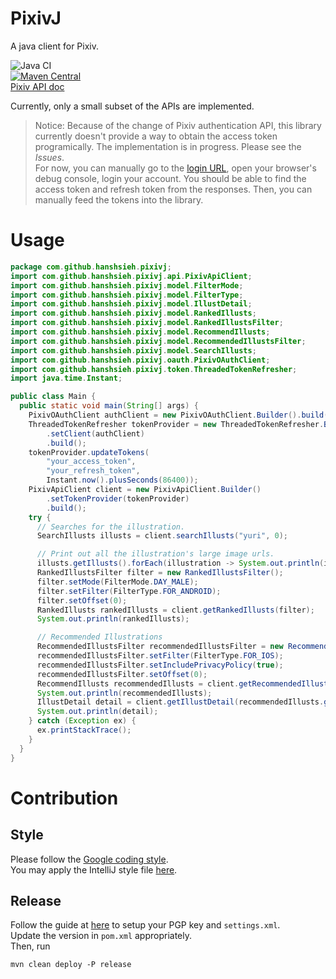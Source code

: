 # PixivJ
A java client for Pixiv.

![Java CI](https://github.com/hanshsieh/pixivj/workflows/Java%20CI/badge.svg)  
[![Maven Central](https://img.shields.io/maven-central/v/com.github.hanshsieh/pixivj.svg?label=Maven%20Central)](https://search.maven.org/search?q=g:%22com.github.hanshsieh%22%20AND%20a:%22pixivj%22)  
[Pixiv API doc](https://hanshsieh.github.io/pixiv-api-doc)

Currently, only a small subset of the APIs are implemented.  
> Notice: Because of the change of Pixiv authentication API, this library currently doesn't provide
> a way to obtain the access token programically. The implementation is in progress. Please see the 
> *Issues*.  
> For now, you can manually go to the [login URL](https://app-api.pixiv.net/web/v1/login?code_challenge=F_reT3JvK8doGUKdrVR1rG8DV2iVpFTxQ-vEeZH8TVA&code_challenge_method=S256&client=pixiv-android),
> open your browser's debug console, login your account. You should be able to find the access token
> and refresh token from the responses. Then, you can manually feed the tokens into the library.

# Usage

```java
package com.github.hanshsieh.pixivj;
import com.github.hanshsieh.pixivj.api.PixivApiClient;
import com.github.hanshsieh.pixivj.model.FilterMode;
import com.github.hanshsieh.pixivj.model.FilterType;
import com.github.hanshsieh.pixivj.model.IllustDetail;
import com.github.hanshsieh.pixivj.model.RankedIllusts;
import com.github.hanshsieh.pixivj.model.RankedIllustsFilter;
import com.github.hanshsieh.pixivj.model.RecommendIllusts;
import com.github.hanshsieh.pixivj.model.RecommendedIllustsFilter;
import com.github.hanshsieh.pixivj.model.SearchIllusts;
import com.github.hanshsieh.pixivj.oauth.PixivOAuthClient;
import com.github.hanshsieh.pixivj.token.ThreadedTokenRefresher;
import java.time.Instant;

public class Main {
  public static void main(String[] args) {
    PixivOAuthClient authClient = new PixivOAuthClient.Builder().build();
    ThreadedTokenRefresher tokenProvider = new ThreadedTokenRefresher.Builder()
        .setClient(authClient)
        .build();
    tokenProvider.updateTokens(
        "your_access_token",
        "your_refresh_token",
        Instant.now().plusSeconds(86400));
    PixivApiClient client = new PixivApiClient.Builder()
        .setTokenProvider(tokenProvider)
        .build();
    try {
      // Searches for the illustration.
      SearchIllusts illusts = client.searchIllusts("yuri", 0);

      // Print out all the illustration's large image urls.
      illusts.getIllusts().forEach(illustration -> System.out.println(illustration.getImageUrls().getLarge()));
      RankedIllustsFilter filter = new RankedIllustsFilter();
      filter.setMode(FilterMode.DAY_MALE);
      filter.setFilter(FilterType.FOR_ANDROID);
      filter.setOffset(0);
      RankedIllusts rankedIllusts = client.getRankedIllusts(filter);
      System.out.println(rankedIllusts);

      // Recommended Illustrations
      RecommendedIllustsFilter recommendedIllustsFilter = new RecommendedIllustsFilter();
      recommendedIllustsFilter.setFilter(FilterType.FOR_IOS);
      recommendedIllustsFilter.setIncludePrivacyPolicy(true);
      recommendedIllustsFilter.setOffset(0);
      RecommendIllusts recommendedIllusts = client.getRecommendedIllusts(recommendedIllustsFilter);
      System.out.println(recommendedIllusts);
      IllustDetail detail = client.getIllustDetail(recommendedIllusts.getIllusts().get(0).getId());
      System.out.println(detail);
    } catch (Exception ex) {
      ex.printStackTrace();
    }
  }
}
```

# Contribution
## Style
Please follow the [Google coding style](https://google.github.io/styleguide/javaguide.html).  
You may apply the IntelliJ style file [here](https://github.com/google/styleguide/blob/gh-pages/intellij-java-google-style.xml).  

## Release
Follow the guide at [here](https://central.sonatype.org/pages/apache-maven.html) to setup your PGP key and 
`settings.xml`.  
Update the version in `pom.xml` appropriately.  
Then, run
```
mvn clean deploy -P release
```
